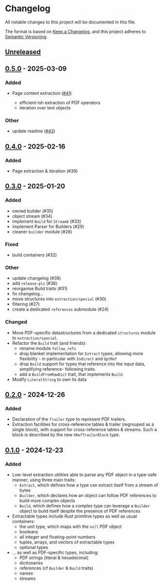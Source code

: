 # Changelog

All notable changes to this project will be documented in this file.

The format is based on [Keep a Changelog](https://keepachangelog.com/en/1.1.0/),
and this project adheres to [Semantic Versioning](https://semver.org/spec/v2.0.0.html).

## [Unreleased]

## [0.5.0](https://github.com/bdura/livre/compare/livre-v0.4.0...livre-v0.5.0) - 2025-03-09

### Added

- Page content extraction ([#41](https://github.com/bdura/livre/pull/41))

  - efficient-ish extraction of PDF operators
  - iteration over text objects

### Other

- update readme ([#43](https://github.com/bdura/livre/pull/43))

## [0.4.0](https://github.com/bdura/livre/compare/livre-v0.3.0...livre-v0.4.0) - 2025-02-16

### Added

- Page extraction & iteration (#39)

## [0.3.0](https://github.com/bdura/livre/compare/livre-v0.2.0...livre-v0.3.0) - 2025-01-20

### Added

- owned builder (#35)
- object stream (#34)
- implement `Build` for `Stream`s (#33)
- implement Parser for Builders (#29)
- cleaner `builder` module (#28)

### Fixed

- build containers (#32)

### Other

- update changelog (#38)
- add `release-plz` (#36)
- reorganise Build traits (#31)
- fix changelog...
- move structures into `extraction/special` (#30)
- filtering (#27)
- create a dedicated `references` submodule (#24)

### Changed

- Move PDF-specific datastructures from a dedicated `structures` module to `extraction/special`.
- Refactor the `Build` trait (and friends):
  - rename module `follow_refs`
  - drop blanket implementation for `Extract` types, allowing more flexibility - in particular
    with `Indirect` and `OptRef`
  - drop `Build` support for types that reference into the input data, simplifying reference-
    following traits.
  - add a `BuildFromRawDict` trait, that implements `Build`.
- Modify `LiteralString` to own its data

## [0.2.0] - 2024-12-26

### Added

- Declaration of the `Trailer` type to represent PDF trailers.
- Extraction facilities for cross-reference tables & trailer (regrouped as a single block),
  with support for cross-reference tables & streams. Such a block is described by the new
  `XRefTrailerBlock` type.

## [0.1.0] - 2024-12-23

### Added

- Low-level extraction utilities able to parse any PDF object in a type-safe manner,
  using three main traits:
  - `Extract`, which defines how a type can extract itself from a stream of bytes
  - `Builder`, which declares how an object can follow PDF references to build more
    complex objects
  - `Build`, which defines how a complex type can leverage a `Builder` object to
    build itself despite the presence of PDF references
- Extractable types include Rust primitive types as well as usual containers:
  - the unit type, which maps with the `null` PDF object
  - booleans
  - all integer and floating-point numbers
  - tuples, arrays, and vectors of extractable types
  - optional types
- ... as well as PDF-specific types, including:
  - PDF strings (literal & hexadecimal)
  - dictionaries
  - references (cf `Builder` & `Build` traits)
  - names
  - streams

[unreleased]: https://github.com/bdura/livre/compare/livre-v0.2.0...HEAD
[0.2.0]: https://github.com/bdura/livre/releases/tag/livre-v0.2.0
[0.1.0]: https://github.com/bdura/livre/releases/tag/v0.1.0
